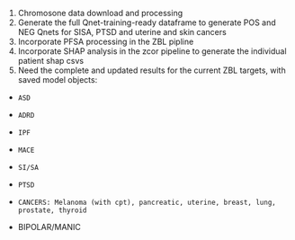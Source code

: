 1. Chromosone data download and processing
2. Generate the full Qnet-training-ready dataframe to generate POS and NEG Qnets for SISA, PTSD and uterine and skin cancers
3. Incorporate PFSA processing in the ZBL pipline
4. Incorporate SHAP analysis in the zcor pipeline to generate the individual patient shap csvs
5. Need the complete and updated results for the current ZBL targets,  with saved model objects:
*     ASD 
*     ADRD
*     IPF
*     MACE
*     SI/SA
*     PTSD
*     CANCERS: Melanoma (with cpt), pancreatic, uterine, breast, lung, prostate, thyroid
* 	BIPOLAR/MANIC


	